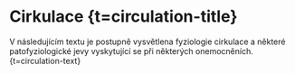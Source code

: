 # Cirkulace {t=circulation-title}

V následujícím textu je postupně vysvětlena fyziologie cirkulace a některé patofyziologické jevy vyskytující se při některých onemocněních. {t=circulation-text}


